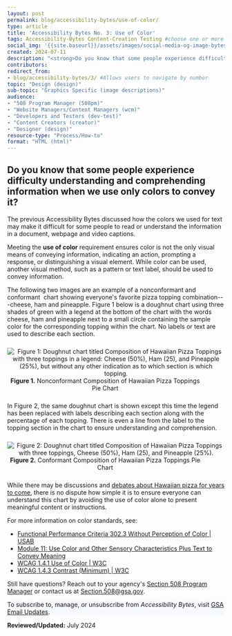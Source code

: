 ```yaml
---
layout: post
permalink: blog/accessibility-bytes/use-of-color/
type: article
title: 'Accessibility Bytes No. 3: Use of Color'
tags: Accessibility-Bytes Content-Creation Testing #choose one or more (comma separated): Accessibility-Bytes, Acquisition, Content-Creation, Design-and-Develop, Events, Policy-and-Management, Testing 
social_img: '{{site.baseurl}}/assets/images/social-media-og-image-bytes.jpg'
created: 2024-07-11
description: "<strong>Do you know that some people experience difficulty understanding and comprehending information when we use only colors to convey it?</strong><p>By meeting the use-of-color requirements, authors and agencies ensure that information isn't available through color only."
contributors: 
redirect_from:
- blog/accessibility-bytes/3/ #Allows users to navigate by number
topic: "Design (design)"
sub-topic: "Graphics Specific (image descriptions)"
audience:
- "508 Program Manager (508pm)"
- "Website Managers/Content Managers (wcm)"
- "Developers and Testers (dev-test)"
- "Content Creators (creator)"
- "Designer (design)"
resource-type: "Process/How-to"
format: "HTML (html)"
---
```

<h2 style="line-height:1.2;">Do you know that some people experience difficulty understanding and comprehending information when we use only colors to convey it?</h2>

The previous Accessibility Bytes discussed how the colors we used for text may make it difficult for some people to read or understand the information in a document, webpage and video captions.

Meeting the **use of color** requirement ensures color is not the only visual means of conveying information, indicating an action, prompting a response, or distinguishing a visual element. While color can be used, another visual method, such as a pattern or text label, should be used to convey information.

The following two images are an example of a nonconformant and conformant  chart showing everyone's favorite pizza topping combination---cheese, ham and pineapple. Figure 1 below is a doughnut chart using three shades of green with a legend at the bottom of the chart with the words cheese, ham and pineapple next to a small circle containing the sample color for the corresponding topping within the chart. No labels or text are used to describe each section.

<div class="tablet:grid-col" style="margin: auto; max-width: 100%; text-align: center; padding: 10px 0px">
    <div class="margin-top-1"><img src="{{site.baseurl}}/assets/images/byte-003-figure-1.jpg" alt="Figure 1: Doughnut chart titled Composition of Hawaiian Pizza Toppings with three toppings in a legend: Cheese (50%), Ham (25), and Pineapple (25%), but without any other indication as to which section is which topping." aria-describedby="figure-1" class="border-2px border-base-light shadow-2 padding-1">
    </div>
    <div class="font-mono-3xs margin-x-auto auto" style="max-width: 90%; text-align: center;"><span id="figure-1"><strong>Figure 1.</strong> Nonconformant Composition of Hawaiian Pizza Toppings Pie Chart</span>
    </div>
</div>

In Figure 2, the same doughnut chart is shown except this time the legend has been replaced with labels describing each section along with the percentage of each topping. There is even a line from the label to the topping section in the chart to ensure understanding and comprehension.

<div class="tablet:grid-col" style="margin: auto; max-width: 100%; text-align: center; padding: 10px 0px">
    <div class="margin-top-1"><img src="{{site.baseurl}}/assets/images/byte-003-figure-2.jpg" alt="Figure 2: Doughnut chart titled Composition of Hawaiian Pizza Toppings with three toppings, Cheese (50%), Ham (25), and Pineapple (25%)." aria-describedby="figure-2" class="border-2px border-base-light shadow-2 padding-1">
    </div>
    <div class="font-mono-3xs margin-x-auto auto" style="max-width: 90%; text-align: center;"><span id="figure-2"><strong>Figure 2.</strong> Conformant Composition of Hawaiian Pizza Toppings Pie Chart</span>
    </div>
</div>

While there may be discussions and <a href="https://us.gozney.com/blogs/news/pineapple-pizza-the-pizza-that-seems-to-divide-the-world" target="_blank" class="usa-link--external">debates about Hawaiian pizza for years to come</a>, there is no dispute how simple it is to ensure everyone can understand this chart by avoiding the use of color alone to present meaningful content or instructions.

For more information on color standards, see: 

* <a href="https://www.access-board.gov/ict/#302.3" target="_blank" class="usa-link--external">Functional Performance Criteria 302.3 Without Perception of Color | USAB</a>
* [Module 11: Use Color and Other Sensory Characteristics Plus Text to Convey Meaning](https://www.section508.gov/create/documents/aed-cop-docx11/)
* <a href="https://www.w3.org/WAI/WCAG22/quickref/?versions=2.0&currentsidebar=%23col_overview&levels=aaa#use-of-color" target="_blank" class="usa-link--external">WCAG 1.4.1 Use of Color | W3C</a>
* <a href="https://www.w3.org/WAI/WCAG22/quickref/?versions=2.0&currentsidebar=%23col_overview&levels=aaa#contrast-minimum" target="_blank" class="usa-link--external">WCAG 1.4.3 Contrast (Minimum) | W3C</a>

Still have questions? Reach out to your agency's [Section 508 Program Manager]({{site.baseurl}}/tools/program-manager-listing/) or contact us at <Section.508@gsa.gov>.

<div class="border-base radius-lg border-1px padding-1" style="width: 100%; background-color: #f5f9fc;">
To subscribe to, manage, or unsubscribe from <em>Accessibility Bytes</em>, visit <a href="https://public.govdelivery.com/accounts/USGSA/subscriber/new?topic_id=USGSA_1324" target="_blank" class="usa-link--external">GSA Email Updates</a>.
</div>

**Reviewed/Updated:** July 2024
